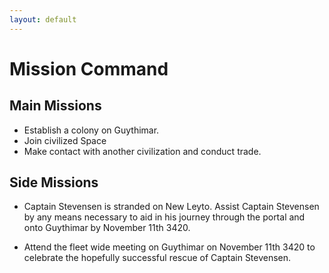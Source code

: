 ```yaml
---
layout: default
---
```


# Mission Command

## Main Missions

- Establish a colony on Guythimar. 
- Join civilized Space
- Make contact with another civilization and conduct trade.

## Side Missions

- Captain Stevensen is stranded on New Leyto. Assist Captain Stevensen by any means necessary to aid in his journey through the portal and onto Guythimar by November 11th 3420.

- Attend the fleet wide meeting on Guythimar on November 11th 3420 to celebrate the hopefully successful rescue of Captain Stevensen.